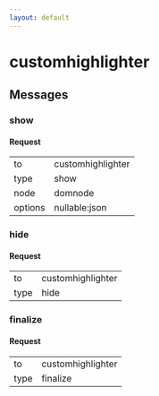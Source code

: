 ```yaml
---
layout: default
---
```


# customhighlighter #

## Messages ##

### show ###

#### Request ####

<table>

<tr>
<td>to</td>
<td>customhighlighter</td>
</tr>

<tr>
<td>type</td>
<td>show</td>
</tr>

<tr>
<td>node</td>
<td>domnode</td>
</tr>

<tr>
<td>options</td>
<td>nullable:json</td>
</tr>

</table>

### hide ###

#### Request ####

<table>

<tr>
<td>to</td>
<td>customhighlighter</td>
</tr>

<tr>
<td>type</td>
<td>hide</td>
</tr>

</table>

### finalize ###

#### Request ####

<table>

<tr>
<td>to</td>
<td>customhighlighter</td>
</tr>

<tr>
<td>type</td>
<td>finalize</td>
</tr>

</table>
